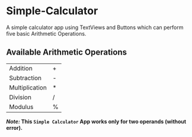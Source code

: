 # Simple-Calculator
A simple calculator app using TextViews and Buttons which can perform five basic Arithmetic Operations.

## Available Arithmetic Operations 
<table>
<tr>
<td> Addition </td> <td> + </td>
</tr>
<tr>  
<td> Subtraction </td> <td> - </td>
</tr>
<tr>
<td> Multiplication </td> <td> * </td>
</tr>
<tr>
<td> Division </td> <td> / </td>
</tr>
<tr>
<td> Modulus </td> <td> % </td>
</tr>
</table>

**_Note:_ This `Simple Calculator` App works only for two operands (without error).**
